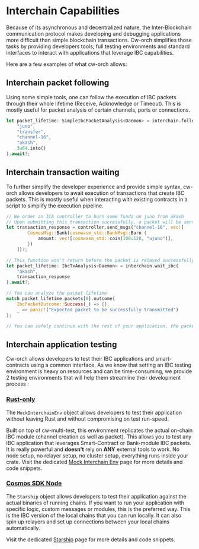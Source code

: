 # Interchain Capabilities

Because of its asynchronous and decentralized nature, the Inter-Blockchain communication protocol makes developing and debugging applications more difficult than simple blockchain transactions. 
Cw-orch simplifies those tasks by providing developers tools, full testing environments and standard interfaces to interact with applications that leverage IBC capabilities. 

Here are a few examples of what cw-orch allows: 

## Interchain packet following
Using some simple tools, one can follow the execution of IBC packets through their whole lifetime (Receive, Acknowledge or Timeout). 
This is mostly useful for packet analysis of certain channels, ports or connections. 

```rust
let packet_lifetime: SimpleIbcPacketAnalysis<Daemon> = interchain.follow_packet(
    "juno",
    "transfer",
    "channel-16",
    "akash",
    3u64.into()
).await?;
```

## Interchain transaction waiting
To further simplify the developer experience and provide simple syntax, cw-orch allows developers to await execution of transactions that create IBC packets. 
This is mostly useful when interacting with existing contracts in a script to simplify the execution pipeline.

```rust
// We order an ICA controller to burn some funds on juno from akash
// Upon submitting this transaction successfully, a packet will be sent from akash to juno to trigger the ICA action
let transaction_response = controller.send_msgs("channel-16", vec![
        CosmosMsg::Bank(cosmwasm_std::BankMsg::Burn {
            amount: vec![cosmwasm_std::coin(100u128, "ujuno")],
        })
    ])?;

// This function won't return before the packet is relayed successfully or times-out. 
let packet_lifetime: IbcTxAnalysis<Daemon> = interchain.wait_ibc(
    "akash",
    transaction_response
).await?;

// You can analyze the packet lifetime
match packet_lifetime.packets[0].outcome{
    IbcPacketOutcome::Success(_) => {},
    _ => panic!("Expected packet to be successfully transmitted")
};

// You can safely continue with the rest of your application, the packet has been successfully relayed
```

## Interchain application testing
Cw-orch allows developers to test their IBC applications and smart-contracts using a common interface. As we know that setting an IBC testing environment is heavy on resources and can be time-consuming, we provide 2 testing environments that will help them streamline their development process : 

### [Rust-only](./integrations/mock.md)

The `MockInterchainEnv` object allows developers to test their application without leaving Rust and without compromising on test run-speed. 

Built on top of cw-multi-test, this environment replicates the actual on-chain IBC module (channel creation as well as packet). This allows you to test any IBC application that leverages Smart-Contract or Bank-module IBC packets. It is really powerful and **doesn't** rely on **ANY** external tools to work. No node setup, no relayer setup, no cluster setup, everything runs inside your crate. Visit the dedicated [Mock Interchain Env](./integrations/mock.md) page for more details and code snippets.


### [Cosmos SDK Node](./integrations/starship.md)

The `Starship` object allows developers to test their application against the actual binaries of running chains. If you want to run your application with specific logic, custom messages or modules, this is the preferred way. This is the IBC version of the local chains that you can run locally. It can also spin up relayers and set up connections between your local chains automatically. 

Visit the dedicated [Starship](./integrations/starship.md) page for more details and code snippets.